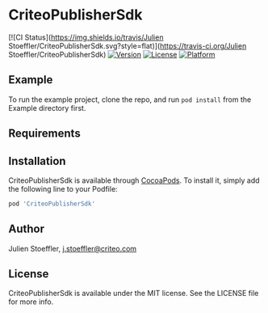 # CriteoPublisherSdk

[![CI Status](https://img.shields.io/travis/Julien Stoeffler/CriteoPublisherSdk.svg?style=flat)](https://travis-ci.org/Julien Stoeffler/CriteoPublisherSdk)
[![Version](https://img.shields.io/cocoapods/v/CriteoPublisherSdk.svg?style=flat)](https://cocoapods.org/pods/CriteoPublisherSdk)
[![License](https://img.shields.io/cocoapods/l/CriteoPublisherSdk.svg?style=flat)](https://cocoapods.org/pods/CriteoPublisherSdk)
[![Platform](https://img.shields.io/cocoapods/p/CriteoPublisherSdk.svg?style=flat)](https://cocoapods.org/pods/CriteoPublisherSdk)

## Example

To run the example project, clone the repo, and run `pod install` from the Example directory first.

## Requirements

## Installation

CriteoPublisherSdk is available through [CocoaPods](https://cocoapods.org). To install
it, simply add the following line to your Podfile:

```ruby
pod 'CriteoPublisherSdk'
```

## Author

Julien Stoeffler, j.stoeffler@criteo.com

## License

CriteoPublisherSdk is available under the MIT license. See the LICENSE file for more info.
